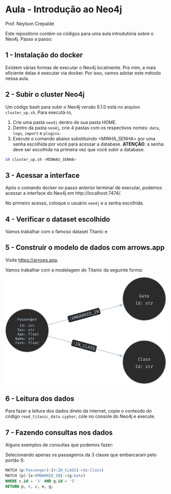 # Aula - Introdução ao Neo4j

Prof. Neylson Crepalde

Este repositório contém os códigos para uma aula introdutória sobre o Neo4j. Passo a passo:

## 1 - Instalação do docker

Existem várias formas de executar o Neo4j localmente. Pra mim, a mais eficiente delas é executar via docker. Por isso, vamos adotar este método nessa aula.

## 2 - Subir o cluster Neo4j

Um código bash para subir o Neo4j versão 5.1.0 está no arquivo `cluster_up.sh`. Para executá-lo, 

1. Crie uma pasta `neo4j` dentro de sua pasta HOME.
2. Dentro da pasta `neo4j`, crie 4 pastas com os respectivos nomes: `data`, `logs`, `import` e `plugins`.
3. Execute o comando abaixo substituindo <MINHA_SENHA> por uma senha escolhida por você para acessar a database. **ATENÇÃO**: a senha deve ser escolhida na primeira vez que você subir a database.

```bash
sh cluster_up.sh <MINHAS_SENHA>
```

## 3 - Acessar a interface

Após o comando docker no passo anterior terminar de executar, podemos acessar a interface do Neo4j em http://localhost:7474/.

No primeiro acesso, coloque o usuário `neo4j` e a senha escolhida.

## 4 - Verificar o dataset escolhido

Vamos trabalhar com o famoso dataset Titanic e 

## 5 - Construir o modelo de dados com **arrows.app**

Visite https://arrows.app.

Vamos trabalhar com a modelagem do Titanic da seguinte forma:

![modelo_de_dados](/img/Titanic-2.png)

## 6 - Leitura dos dados

Para fazer a leitura dos dados direto da internet, copie o conteúdo do código `read_titanic_data.cypher`, cole no console do Neo4j e execute.

## 7 - Fazendo consultas nos dados

Alguns exemplos de consultas que podemos fazer:

Selecionando apenas os passageiros da 3 classe que embarcaram pelo portão S:

```sql
MATCH (p:Passenger)-[r:IN_CLASS]->(c:Class)
MATCH (p)-[e:EMBARKED_IN]->(g:Gate)
WHERE c.id = '3' AND g.id = 'S'
RETURN p, r, c, e, g;
```
